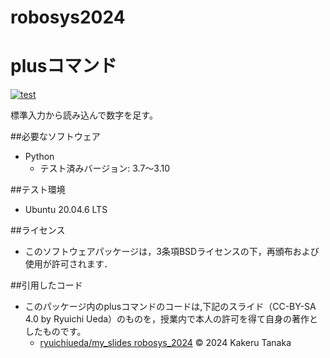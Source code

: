 # robosys2024

# plusコマンド
[![test](https://github.com/TanakaKakeru/robosys2024/actions/workflows/test.yml/badge.svg)](https://github.com/TanakaKakeru/robosys2024/actions/workflows/test.yml)

標準入力から読み込んで数字を足す。

##必要なソフトウェア
- Python
  - テスト済みバージョン: 3.7～3.10

##テスト環境
- Ubuntu 20.04.6 LTS

##ライセンス
- このソフトウェアパッケージは，3条項BSDライセンスの下，再頒布および使用が許可されます．

##引用したコード
- このパッケージ内のplusコマンドのコードは,下記のスライド（CC-BY-SA 4.0 by Ryuichi Ueda）のものを，授業内で本人の許可を得て自身の著作としたものです。
  - [ryuichiueda/my_slides robosys_2024](https://github.com/ryuichiueda/my_slides/tree/master/robosys_2024)
© 2024 Kakeru Tanaka
